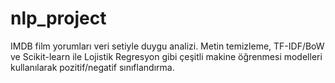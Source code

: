 # nlp_project
IMDB film yorumları veri setiyle duygu analizi. Metin temizleme, TF-IDF/BoW ve Scikit-learn ile Lojistik Regresyon gibi çeşitli makine öğrenmesi modelleri kullanılarak pozitif/negatif sınıflandırma.
